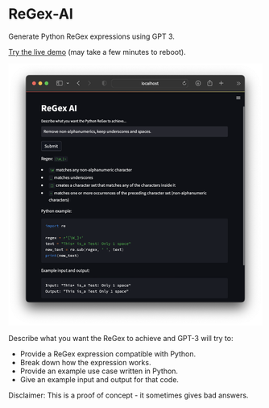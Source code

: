 # ReGex-AI
Generate Python ReGex expressions using GPT 3.

[Try the live demo](https://georgeamccarthy-regex-ai-regex-ai-vsn18o.streamlit.app/) (may take a few minutes to reboot).

![screenshot](screenshot.png)

Describe what you want the ReGex to achieve and GPT-3 will try to:
- Provide a ReGex expression compatible with Python.
- Break down how the expression works.
- Provide an example use case written in Python.
- Give an example input and output for that code.

Disclaimer: This is a proof of concept - it sometimes gives bad answers.
